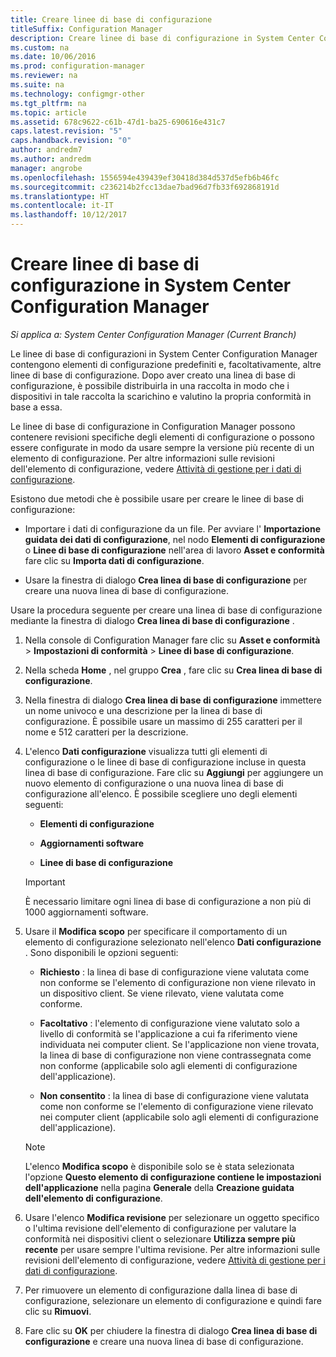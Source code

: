 ```yaml
---
title: Creare linee di base di configurazione
titleSuffix: Configuration Manager
description: Creare linee di base di configurazione in System Center Configuration Manager da distribuire in una raccolta.
ms.custom: na
ms.date: 10/06/2016
ms.prod: configuration-manager
ms.reviewer: na
ms.suite: na
ms.technology: configmgr-other
ms.tgt_pltfrm: na
ms.topic: article
ms.assetid: 678c9622-c61b-47d1-ba25-690616e431c7
caps.latest.revision: "5"
caps.handback.revision: "0"
author: andredm7
ms.author: andredm
manager: angrobe
ms.openlocfilehash: 1556594e439439ef30418d384d537d5efb6b46fc
ms.sourcegitcommit: c236214b2fcc13dae7bad96d7fb33f692868191d
ms.translationtype: HT
ms.contentlocale: it-IT
ms.lasthandoff: 10/12/2017
---
```

# <a name="create-configuration-baselines-in-system-center-configuration-manager"></a>Creare linee di base di configurazione in System Center Configuration Manager

*Si applica a: System Center Configuration Manager (Current Branch)*


Le linee di base di configurazioni in System Center Configuration Manager contengono elementi di configurazione predefiniti e, facoltativamente, altre linee di base di configurazione. Dopo aver creato una linea di base di configurazione, è possibile distribuirla in una raccolta in modo che i dispositivi in tale raccolta la scarichino e valutino la propria conformità in base a essa.  

 Le linee di base di configurazione in Configuration Manager possono contenere revisioni specifiche degli elementi di configurazione o possono essere configurate in modo da usare sempre la versione più recente di un elemento di configurazione. Per altre informazioni sulle revisioni dell'elemento di configurazione, vedere [Attività di gestione per i dati di configurazione](../../compliance/deploy-use/management-tasks-for-configuration-data.md).  

 Esistono due metodi che è possibile usare per creare le linee di base di configurazione:  

-   Importare i dati di configurazione da un file. Per avviare l' **Importazione guidata dei dati di configurazione**, nel nodo **Elementi di configurazione** o **Linee di base di configurazione** nell'area di lavoro **Asset e conformità** fare clic su **Importa dati di configurazione**.  

-   Usare la finestra di dialogo **Crea linea di base di configurazione** per creare una nuova linea di base di configurazione.  

 Usare la procedura seguente per creare una linea di base di configurazione mediante la finestra di dialogo **Crea linea di base di configurazione** .  

1.  Nella console di Configuration Manager fare clic su **Asset e conformità** > **Impostazioni di conformità** > **Linee di base di configurazione**.  

3.  Nella scheda **Home** , nel gruppo **Crea** , fare clic su **Crea linea di base di configurazione**.  

4.  Nella finestra di dialogo **Crea linea di base di configurazione** immettere un nome univoco e una descrizione per la linea di base di configurazione. È possibile usare un massimo di 255 caratteri per il nome e 512 caratteri per la descrizione.  

5.  L'elenco **Dati configurazione** visualizza tutti gli elementi di configurazione o le linee di base di configurazione incluse in questa linea di base di configurazione. Fare clic su **Aggiungi** per aggiungere un nuovo elemento di configurazione o una nuova linea di base di configurazione all'elenco. È possibile scegliere uno degli elementi seguenti:  

    -   **Elementi di configurazione**  

    -   **Aggiornamenti software**  

    -   **Linee di base di configurazione**  
      > [!IMPORTANT]
      > È necessario limitare ogni linea di base di configurazione a non più di 1000 aggiornamenti software.
6.  Usare il **Modifica scopo** per specificare il comportamento di un elemento di configurazione selezionato nell'elenco **Dati configurazione** . Sono disponibili le opzioni seguenti:  

    -   **Richiesto** : la linea di base di configurazione viene valutata come non conforme se l'elemento di configurazione non viene rilevato in un dispositivo client. Se viene rilevato, viene valutata come conforme.  

    -   **Facoltativo** : l'elemento di configurazione viene valutato solo a livello di conformità se l'applicazione a cui fa riferimento viene individuata nei computer client. Se l'applicazione non viene trovata, la linea di base di configurazione non viene contrassegnata come non conforme (applicabile solo agli elementi di configurazione dell'applicazione).  

    -   **Non consentito** : la linea di base di configurazione viene valutata come non conforme se l'elemento di configurazione viene rilevato nei computer client (applicabile solo agli elementi di configurazione dell'applicazione).  

    > [!NOTE]
    >  L'elenco **Modifica scopo** è disponibile solo se è stata selezionata l'opzione **Questo elemento di configurazione contiene le impostazioni dell'applicazione** nella pagina **Generale** della **Creazione guidata dell'elemento di configurazione**.  

7.  Usare l'elenco **Modifica revisione** per selezionare un oggetto specifico o l'ultima revisione dell'elemento di configurazione per valutare la conformità nei dispositivi client o selezionare **Utilizza sempre più recente** per usare sempre l'ultima revisione. Per altre informazioni sulle revisioni dell'elemento di configurazione, vedere [Attività di gestione per i dati di configurazione](../../compliance/deploy-use/management-tasks-for-configuration-data.md).  

8.  Per rimuovere un elemento di configurazione dalla linea di base di configurazione, selezionare un elemento di configurazione e quindi fare clic su **Rimuovi**.  

9. Fare clic su **OK** per chiudere la finestra di dialogo **Crea linea di base di configurazione** e creare una nuova linea di base di configurazione.  
